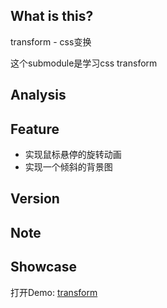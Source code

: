 ## What is this?
transform - css变换

这个submodule是学习css transform

## Analysis

## Feature
- 实现鼠标悬停的旋转动画
- 实现一个倾斜的背景图

## Version

## Note

## Showcase

打开Demo: [transform](https://sialvsic.github.io/css-demo/transform/index.html)
